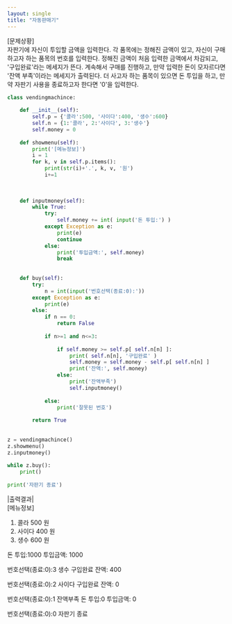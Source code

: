 ```yaml
---  
layout: single  
title: "자동판매기"  
---
```


[문제상황]  
자판기에 자신이 투입할 금액을 입력한다. 각 품목에는 정해진 금액이 있고, 자신이 구매하고자 하는 품목의 번호를 입력한다. 정해진 금액이 처음 입력한 금액에서 차감되고, '구입완료'라는 메세지가 뜬다. 계속해서 구매를 진행하고, 만약 입력한 돈이 모자르다면 '잔액 부족'이라는 메세지가 출력된다. 더 사고자 하는 품목이 있으면 돈 투입을 하고, 만약 자판기 사용을 종료하고자 한다면 '0'을 입력한다.  


~~~python  
class vendingmachince:
 
    def __init__(self):
        self.p = {'콜라':500, '사이다':400, '생수':600}
        self.n = {1:'콜라', 2:'사이다', 3:'생수'}
        self.money = 0      
 
    def showmenu(self):
        print('[메뉴정보]')
        i = 1
        for k, v in self.p.items():
            print(str(i)+'.', k, v, '원')
            i+=1
        
 
 
    def inputmoney(self):
        while True:
            try:
                self.money += int( input('돈 투입:') )
            except Exception as e:
                print(e)
                continue
            else:
                print('투입금액:', self.money)
                break
 
 
    def buy(self):
        try:
            n = int(input('번호선택(종료:0):'))
        except Exception as e:
            print(e)
        else:
            if n == 0:
                return False       
 
            if n>=1 and n<=3:
 
                if self.money >= self.p[ self.n[n] ]:
                    print( self.n[n], '구입완료' )
                    self.money = self.money - self.p[ self.n[n] ]
                    print('잔액:', self.money)
                else:
                    print('잔액부족')
                    self.inputmoney()
               
            else:
                print('잘못된 번호')
 
        return True
 
 
z = vendingmachince()
z.showmenu()
z.inputmoney()
 
while z.buy():    
    print()
 
print('자판기 종료')  

~~~  
|출력결과|  
[메뉴정보]
1. 콜라 500 원
2. 사이다 400 원
3. 생수 600 원

돈 투입:1000
투입금액: 1000

번호선택(종료:0):3
생수 구입완료
잔액: 400

번호선택(종료:0):2
사이다 구입완료
잔액: 0

번호선택(종료:0):1
잔액부족
돈 투입:0
투입금액: 0


번호선택(종료:0):0
자판기 종료
